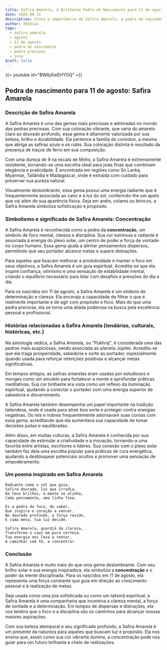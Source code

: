 ```yaml
---
title: Safira Amarela, A Brilhante Pedra de Nascimento para 11 de agosto
date: 2025-08-11
description: Sinta a importância de Safira Amarela, a pedra de nascimento de 11 de agosto que simboliza Concentração. Deixe que sua beleza e significado iluminem seu dia.
author: 365dias
tags:
  - safira amarela
  - agosto
  - 11 de agosto
  - pedra de nascimento
  - pedra preciosa
  - joia
draft: false
---
```


{{< youtube id="BWAjXwEHYOQ" >}}

## Pedra de nascimento para 11 de agosto: Safira Amarela

### Descrição de Safira Amarela

A Safira Amarela é uma das gemas mais preciosas e admiradas no mundo das pedras preciosas. Com sua coloração vibrante, que varia do amarelo claro ao dourado profundo, essa gema é altamente valorizada por sua beleza, brilho e durabilidade. Ela pertence à família do coríndon, a mesma que abriga as safiras azuis e os rubis. Sua coloração distinta é resultado da presença de traços de ferro em sua composição.

Com uma dureza de 9 na escala de Mohs, a Safira Amarela é extremamente resistente, tornando-se uma escolha ideal para joias finas que combinam elegância e praticidade. É encontrada em regiões como Sri Lanka, Myanmar, Tailândia e Madagascar, onde é extraída com cuidado para preservar sua pureza natural.

Visualmente deslumbrante, essa gema possui uma energia radiante que é frequentemente associada ao calor e à luz do sol, conferindo-lhe um apelo que vai além de sua aparência física. Seja em anéis, colares ou brincos, a Safira Amarela simboliza sofisticação e propósito.

### Simbolismo e significado de Safira Amarela: Concentração

A Safira Amarela é reconhecida como a pedra da **concentração**, um símbolo de foco mental, clareza e disciplina. Sua cor luminosa e radiante é associada à energia do plexo solar, um centro de poder e força de vontade no corpo humano. Essa gema ajuda a alinhar pensamentos dispersos, permitindo que seu portador alcance metas e supere distrações.

Para aqueles que buscam melhorar a produtividade e manter o foco em seus objetivos, a Safira Amarela é um guia espiritual. Acredita-se que ela inspire confiança, otimismo e uma sensação de estabilidade mental, criando o equilíbrio necessário para lidar com desafios e pressões do dia a dia.

Para os nascidos em 11 de agosto, a Safira Amarela é um símbolo de determinação e clareza. Ela encoraja a capacidade de filtrar o que é realmente importante e de agir com propósito e foco. Mais do que uma pedra preciosa, ela se torna uma aliada poderosa na busca pela excelência pessoal e profissional.

### Histórias relacionadas a Safira Amarela (lendárias, culturais, históricas, etc.)

Na astrologia védica, a Safira Amarela, ou "Pukhraj", é considerada uma das pedras mais auspiciosas, sendo associada ao planeta Júpiter. Acredita-se que ela traga prosperidade, sabedoria e sorte ao portador, especialmente quando usada para reforçar intenções positivas e alcançar metas significativas.

Em tempos antigos, as safiras amarelas eram usadas por estudiosos e monges como um amuleto para fortalecer a mente e aprofundar práticas meditativas. Sua cor brilhante era vista como um reflexo da iluminação espiritual, ajudando a conectar o portador com uma energia superior de sabedoria e discernimento.

A Safira Amarela também desempenha um papel importante na tradição tailandesa, onde é usada para atrair boa sorte e proteger contra energias negativas. Os reis e nobres frequentemente adornavam suas coroas com essa gema, acreditando que ela aumentava sua capacidade de tomar decisões justas e equilibradas.

Além disso, em muitas culturas, a Safira Amarela é conhecida por sua capacidade de estimular a criatividade e a inovação, tornando-a uma favorita entre artistas, escritores e líderes. Sua conexão com o plexo solar também faz dela uma escolha popular para práticas de cura energética, ajudando a desbloquear potenciais ocultos e promover uma sensação de empoderamento.

### Um poema inspirado em Safira Amarela

```
Radiante como o sol que guia,  
Safira dourada, luz que irradia.  
Em teus brilhos, a mente se alinha,  
Cada pensamento, uma linha fina.  

És a pedra do foco, do saber,  
Que inspira o coração a vencer.  
No dourado profundo, a força reside,  
E cada meta, tua luz decide.  

Safira Amarela, guardiã da clareza,  
Transforma o caos em pura certeza.  
Tua energia nos leva a tentar,  
A caminhar com fé, a concentrar.
```

### Conclusão

A Safira Amarela é muito mais do que uma gema deslumbrante. Com seu brilho solar e sua energia inspiradora, ela simboliza a **concentração** e o poder da mente disciplinada. Para os nascidos em 11 de agosto, ela representa uma força constante que guia em direção ao crescimento pessoal e à realização de metas.

Seja usada como uma joia sofisticada ou como um talismã espiritual, a Safira Amarela é uma companheira que incentiva a clareza mental, a força de vontade e a determinação. Em tempos de dispersão e distrações, ela nos lembra que o foco e a disciplina são os caminhos para alcançar nossas maiores aspirações.

Com sua beleza atemporal e seu significado profundo, a Safira Amarela é um presente da natureza para aqueles que buscam luz e propósito. Ela nos ensina que, assim como sua cor vibrante ilumina, a concentração pode nos guiar para um futuro brilhante e cheio de realizações.